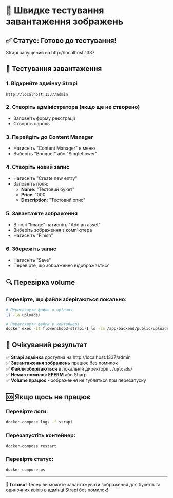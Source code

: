 # 🚀 Швидке тестування завантаження зображень

## ✅ Статус: Готово до тестування!

Strapi запущений на http://localhost:1337

## 🧪 Тестування завантаження

### 1. Відкрийте адмінку Strapi
```
http://localhost:1337/admin
```

### 2. Створіть адміністратора (якщо ще не створено)
- Заповніть форму реєстрації
- Створіть пароль

### 3. Перейдіть до Content Manager
- Натисніть "Content Manager" в меню
- Виберіть "Bouquet" або "Singleflower"

### 4. Створіть новий запис
- Натисніть "Create new entry"
- Заповніть поля:
  - **Name**: "Тестовий букет"
  - **Price**: 1000
  - **Description**: "Тестовий опис"

### 5. Завантажте зображення
- В полі "Image" натисніть "Add an asset"
- Виберіть зображення з комп'ютера
- Натисніть "Finish"

### 6. Збережіть запис
- Натисніть "Save"
- Перевірте, що зображення відображається

## 🔍 Перевірка volume

### Перевірте, що файли зберігаються локально:
```bash
# Переглянути файли в uploads
ls -la uploads/

# Переглянути файли в контейнері
docker exec -it flowershop3-strapi-1 ls -la /app/backend/public/uploads/
```

## 🎯 Очікуваний результат

✅ **Strapi адмінка** доступна на http://localhost:1337/admin  
✅ **Завантаження зображень** працює без помилок  
✅ **Файли зберігаються** в локальній директорії `./uploads/`  
✅ **Немає помилок EPERM** або Sharp  
✅ **Volume працює** - зображення не губляться при перезапуску  

## 🆘 Якщо щось не працює

### Перевірте логи:
```bash
docker-compose logs -f strapi
```

### Перезапустіть контейнер:
```bash
docker-compose restart
```

### Перевірте статус:
```bash
docker-compose ps
```

---

**🎉 Готово!** Тепер ви можете завантажувати зображення для букетів та одиночних квітів в адмінці Strapi без помилок!













